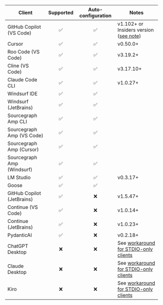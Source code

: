| Client                     | Supported | Auto-configuration | Notes                                       |
| -------------------------- | :-------: | :----------------: | ------------------------------------------- |
| GitHub Copilot (VS Code)   |    ✅     |         ✅         | v1.102+ or Insiders version ([see note][3]) |
| Cursor                     |    ✅     |         ✅         | v0.50.0+                                    |
| Roo Code (VS Code)         |    ✅     |         ✅         | v3.19.2+                                    |
| Cline (VS Code)            |    ✅     |         ✅         | v3.17.10+                                   |
| Claude Code CLI            |    ✅     |         ✅         | v1.0.27+                                    |
| Windsurf IDE               |    ✅     |         ✅         |                                             |
| Windsurf (JetBrains)       |    ✅     |         ✅         |                                             |
| Sourcegraph Amp CLI        |    ✅     |         ✅         |                                             |
| Sourcegraph Amp (VS Code)  |    ✅     |         ✅         |                                             |
| Sourcegraph Amp (Cursor)   |    ✅     |         ✅         |                                             |
| Sourcegraph Amp (Windsurf) |    ✅     |         ✅         |                                             |
| LM Studio                  |    ✅     |         ✅         | v0.3.17+                                    |
| Goose                      |    ✅     |         ✅         |                                             |
| GitHub Copilot (JetBrains) |    ✅     |         ❌         | v1.5.47+                                    |
| Continue (VS Code)         |    ✅     |         ❌         | v1.0.14+                                    |
| Continue (JetBrains)       |    ✅     |         ❌         | v1.0.23+                                    |
| PydanticAI                 |    ✅     |         ❌         | v0.2.18+                                    |
| ChatGPT Desktop            |    ❌     |         ❌         | See [workaround for STDIO-only clients][4]  |
| Claude Desktop             |    ❌     |         ❌         | See [workaround for STDIO-only clients][4]  |
| Kiro                       |    ❌     |         ❌         | See [workaround for STDIO-only clients][4]  |

[3]: /toolhive/reference/client-compatibility.mdx#vs-code-with-copilot
[4]: /toolhive/reference/client-compatibility#stdio-only-client-configuration
